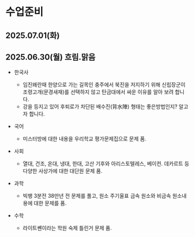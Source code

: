 # 수업준비

## 2025.07.01(화)


## 2025.06.30(월) 흐림.맑음
* 한국사
  - 임진왜란때 한양으로 가는 길목인 충주에서 북진을 저지하기 위해 신립장군이 조령고개(문경새재)를 선택하지 않고 탄금대에서 싸운 이유를 알아 보려 합니다.
  - 강을 등지고 있어 후퇴로가 차단된 배수진(背水陣) 형태는 좋은방법인지? 알고자 합니다.

* 국어
  - 미스터방에 대한 내용을 우리학교 평가문제집으로 문제 품.

* 사회
  - 열대, 건조, 온대, 냉대, 한대, 고산 기후와 아리스토텔레스, 베이컨. 데카르트 등 다양한 사상가에 대한 대단원 문제 품.

* 과학
  - 빅뱅 3분전 38만년 전 문제를 풀고, 원소 주기울표 금속 원소와 비금속 원소내용에 대한 문제를 품.

* 수학
  - 라이트쏀이라는 학원 숙제 틀린거 문제 품.
  

